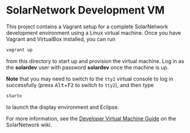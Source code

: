 # SolarNetwork Development VM

This project contains a Vagrant setup for a complete SolarNetwork development
environment using a Linux virtual machine. Once you have Vagrant and VirtualBox
installed, you can run

```sh
vagrant up
```

from this directory to start up and provision the virtual machine. Log in as
the **solardev** user with password **solardev** once the machine is up.

**Note** that you may need to switch to the `tty2` virtual console to log
in successfully (press <kbd>Alt</kbd>+<kbd>F2</kbd> to switch to `tty2`),
and then type

```sh
startx
```

to launch the display environment and Eclipse.

For more information, see the [Developer Virtual Machine Guide][vm-guide] on
the SolarNetwork wiki.

  [vm-guide]: https://github.com/SolarNetwork/solarnetwork/wiki/Developer-VM
